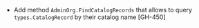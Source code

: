 * Add method `AdminOrg.FindCatalogRecords` that allows to query `types.CatalogRecord` by their catalog name  [GH-450]

